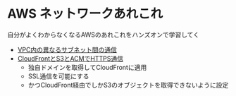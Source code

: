 # AWS ネットワークあれこれ

自分がよくわからなくなるAWSのあれこれをハンズオンで学習してく

- [VPC内の異なるサブネット間の通信](./private_subnet_connection/doc.md)
- [CloudFrontとS3とACMでHTTPS通信](./cloudfront_s3_acm/doc.md)
    - 独自ドメインを取得してCloudFrontに適用
    - SSL通信を可能にする
    - かつCloudFront経由でしかS3のオブジェクトを取得できないように設定